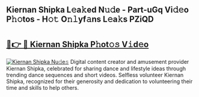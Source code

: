 ## Kiernan Shipka L𝚎a𝚔ed N𝚞𝚍e - Part-uGq Vi𝚍𝚎o P𝚑𝚘tos - H𝚘𝚝 O𝚗𝚕yf𝚊ns L𝚎a𝚔s PZiQD

# <h2><a href="http://kf4snt.oniu.top/?m=Kiernan+Shipka">🔗👉 🔴 Kiernan Shipka P𝚑ot𝚘𝚜 V𝚒d𝚎o</a></h2>

[![Kiernan Shipka Nu𝚍e𝚜](https://i.imgur.com/0qMVB7G.gif)](http://kf4snt.oniu.top/?m=Kiernan+Shipka)
Digital content creator and amusement provider Kiernan Shipka, celebrated for sharing dance and lifestyle ideas through trending dance sequences and short videos. Selfless volunteer Kiernan Shipka, recognized for their generosity and dedication to volunteering their time and skills to help others.  
